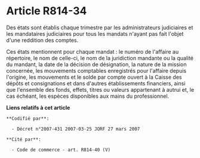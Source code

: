 # Article R814-34

Des états sont établis chaque trimestre par les administrateurs judiciaires et les mandataires judiciaires pour tous les
mandats n'ayant pas fait l'objet d'une reddition des comptes.

Ces états mentionnent pour chaque mandat : le numéro de l'affaire au répertoire, le nom de celle-ci, le nom de la juridiction
mandante ou la qualité du mandant, la date de la décision de désignation, la nature de la mission concernée, les mouvements
comptables enregistrés pour l'affaire depuis l'origine, les mouvements et le solde par compte ouvert à la Caisse des dépôts
et consignations et dans d'autres établissements financiers, ainsi que l'ensemble des fonds, effets, titres ou valeurs
appartenant à autrui et, le cas échéant, les espèces disponibles aux mains du professionnel.

**Liens relatifs à cet article**

	**Codifié par**:

	  - Décret n°2007-431 2007-03-25 JORF 27 mars 2007

	**Cité par**:

	  - Code de commerce - art. R814-40 (V)
